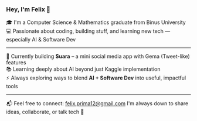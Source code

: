 ### Hey, I'm Felix 👋

🎓 I'm a Computer Science & Mathematics graduate from Binus University
💻 Passionate about coding, building stuff, and learning new tech — especially AI & Software Dev

---

🌱 Currently building **Suara** – a mini social media app with Gema (Tweet-like) features  
📚 Learning deeply about AI beyond just Kaggle implementation  
⚡ Always exploring ways to blend **AI + Software Dev** into useful, impactful tools

---

📬 Feel free to connect: felix.prima12@gmail.com 
I'm always down to share ideas, collaborate, or talk tech 🤝
